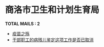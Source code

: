 # 商洛市卫生和计划生育局

__TOTAL MAILS : 2__
- [疫苗之殇](../../category/letters/3837.md)
- [干部职工的病残儿鉴定这项工作是否已取消](../../category/letters/2729.md)